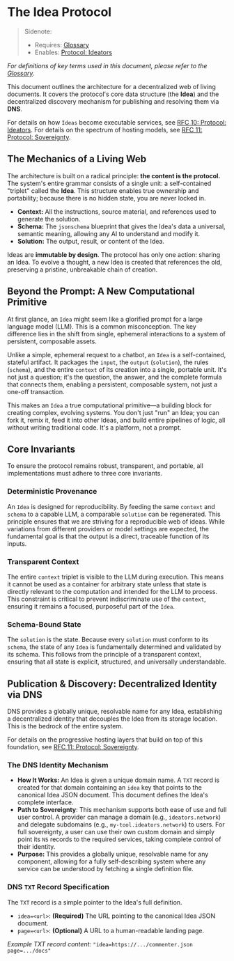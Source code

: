 # The Idea Protocol

> Sidenote:
>
> - Requires: [Glossary](./000_glossary.md)
> - Enables: [Protocol: Ideators](./003_protocol_ideators.md)

_For definitions of key terms used in this document, please refer to the [Glossary](./000_glossary.md)._

This document outlines the architecture for a decentralized web of living documents. It covers the protocol's core data structure (the **Idea**) and the decentralized discovery mechanism for publishing and resolving them via **DNS**.

For details on how `Ideas` become executable services, see [RFC 10: Protocol: Ideators](./003_protocol_ideators.md). For details on the spectrum of hosting models, see [RFC 11: Protocol: Sovereignty](./002_protocol_sovereignty.md).

## The Mechanics of a Living Web

The architecture is built on a radical principle: **the content is the protocol.** The system's entire grammar consists of a single unit: a self-contained "triplet" called the **Idea**. This structure enables true ownership and portability; because there is no hidden state, you are never locked in.

- **Context:** All the instructions, source material, and references used to generate the solution.
- **Schema:** The `jsonschema` blueprint that gives the Idea's data a universal, semantic meaning, allowing any AI to understand and modify it.
- **Solution:** The output, result, or content of the Idea.

Ideas are **immutable by design**. The protocol has only one action: sharing an Idea. To evolve a thought, a new Idea is created that references the old, preserving a pristine, unbreakable chain of creation.

## Beyond the Prompt: A New Computational Primitive

At first glance, an `Idea` might seem like a glorified prompt for a large language model (LLM). This is a common misconception. The key difference lies in the shift from single, ephemeral interactions to a system of persistent, composable assets.

Unlike a simple, ephemeral request to a chatbot, an `Idea` is a self-contained, stateful artifact. It packages the `input`, the `output` (`solution`), the rules (`schema`), and the entire `context` of its creation into a single, portable unit. It's not just a question; it's the question, the answer, and the complete formula that connects them, enabling a persistent, composable system, not just a one-off transaction.

This makes an `Idea` a true computational primitive—a building block for creating complex, evolving systems. You don't just "run" an Idea; you can fork it, remix it, feed it into other Ideas, and build entire pipelines of logic, all without writing traditional code. It's a platform, not a prompt.

## Core Invariants

To ensure the protocol remains robust, transparent, and portable, all implementations must adhere to three core invariants.

### Deterministic Provenance

An `Idea` is designed for reproducibility. By feeding the same `context` and `schema` to a capable LLM, a comparable `solution` can be regenerated. This principle ensures that we are striving for a reproducible web of ideas. While variations from different providers or model settings are expected, the fundamental goal is that the output is a direct, traceable function of its inputs.

### Transparent Context

The entire `context` triplet is visible to the LLM during execution. This means it cannot be used as a container for arbitrary state unless that state is directly relevant to the computation and intended for the LLM to process. This constraint is critical to prevent indiscriminate use of the `context`, ensuring it remains a focused, purposeful part of the `Idea`.

### Schema-Bound State

The `solution` is the state. Because every `solution` must conform to its `schema`, the state of any `Idea` is fundamentally determined and validated by its schema. This follows from the principle of a transparent context, ensuring that all state is explicit, structured, and universally understandable.

## Publication & Discovery: Decentralized Identity via DNS

DNS provides a globally unique, resolvable name for any Idea, establishing a decentralized identity that decouples the Idea from its storage location. This is the bedrock of the entire system.

For details on the progressive hosting layers that build on top of this foundation, see [RFC 11: Protocol: Sovereignty](./002_protocol_sovereignty.md).

### The DNS Identity Mechanism

- **How It Works:** An Idea is given a unique domain name. A `TXT` record is created for that domain containing an `idea` key that points to the canonical Idea JSON document. This document defines the Idea's complete interface.
- **Path to Sovereignty**: This mechanism supports both ease of use and full user control. A provider can manage a domain (e.g., `ideators.network`) and delegate subdomains (e.g., `my-tool.ideators.network`) to users. For full sovereignty, a user can use their own custom domain and simply point its `NS` records to the required services, taking complete control of their identity.
- **Purpose:** This provides a globally unique, resolvable name for any component, allowing for a fully self-describing system where any service can be understood by fetching a single definition file.

### DNS `TXT` Record Specification

The `TXT` record is a simple pointer to the Idea's full definition.

- `idea=<url>`: **(Required)** The URL pointing to the canonical Idea JSON document.
- `page=<url>`: **(Optional)** A URL to a human-readable landing page.

_Example TXT record content:_ `"idea=https://.../commenter.json page=.../docs"`
